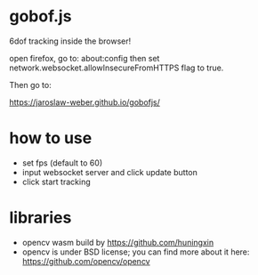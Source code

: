 # gobof.js

6dof tracking inside the browser!

open firefox,
go to:
about:config
then set
network.websocket.allowInsecureFromHTTPS
flag to true.

Then go to:

https://jaroslaw-weber.github.io/gobofjs/

# how to use

- set fps (default to 60)
- input websocket server and click update button
- click start tracking

# libraries

- opencv wasm build by https://github.com/huningxin
- opencv is under BSD license; you can find more about it here: https://github.com/opencv/opencv
